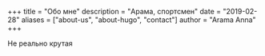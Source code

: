 +++
title = "Обо мне"
description = "Арама, спортсмен"
date = "2019-02-28"
aliases = ["about-us", "about-hugo", "contact"]
author = "Arama Anna"
+++


Не реально крутая